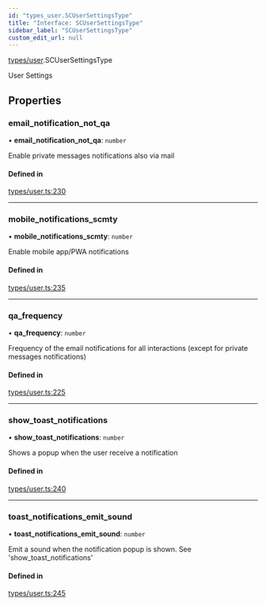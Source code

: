 ```yaml
---
id: "types_user.SCUserSettingsType"
title: "Interface: SCUserSettingsType"
sidebar_label: "SCUserSettingsType"
custom_edit_url: null
---
```


[types/user](../modules/types_user.md).SCUserSettingsType

User Settings

## Properties

### email\_notification\_not\_qa

• **email\_notification\_not\_qa**: `number`

Enable private messages notifications also via mail

#### Defined in

[types/user.ts:230](https://github.com/selfcommunity/community-ui/blob/c7df98e/packages/sc-core/src/types/user.ts#L230)

___

### mobile\_notifications\_scmty

• **mobile\_notifications\_scmty**: `number`

Enable mobile app/PWA notifications

#### Defined in

[types/user.ts:235](https://github.com/selfcommunity/community-ui/blob/c7df98e/packages/sc-core/src/types/user.ts#L235)

___

### qa\_frequency

• **qa\_frequency**: `number`

Frequency of the email notifications for all interactions (except for private messages notifications)

#### Defined in

[types/user.ts:225](https://github.com/selfcommunity/community-ui/blob/c7df98e/packages/sc-core/src/types/user.ts#L225)

___

### show\_toast\_notifications

• **show\_toast\_notifications**: `number`

Shows a popup when the user receive a notification

#### Defined in

[types/user.ts:240](https://github.com/selfcommunity/community-ui/blob/c7df98e/packages/sc-core/src/types/user.ts#L240)

___

### toast\_notifications\_emit\_sound

• **toast\_notifications\_emit\_sound**: `number`

Emit a sound when the notification popup is shown. See 'show_toast_notifications'

#### Defined in

[types/user.ts:245](https://github.com/selfcommunity/community-ui/blob/c7df98e/packages/sc-core/src/types/user.ts#L245)
